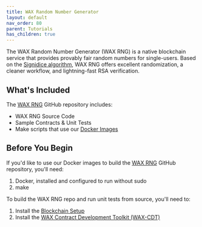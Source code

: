 ```yaml
---
title: WAX Random Number Generator
layout: default
nav_order: 80
parent: Tutorials
has_children: true
---
```


The WAX Random Number Generator (WAX RNG) is a native blockchain service that provides provably fair random numbers for single-users. Based on the <a href="https://github.com/gluk256/misc/blob/master/rng4ethereum/signidice.md" target="_blank">Signidice algorithm</a>, WAX RNG offers excellent randomization, a cleaner workflow, and lightning-fast RSA verification. 

## What's Included

The <a href="https://github.com/worldwide-asset-exchange/wax-orng" target="_blank">WAX RNG</a> GitHub repository includes:

* WAX RNG Source Code
* Sample Contracts & Unit Tests
* Make scripts that use our <a href="https://hub.docker.com/u/waxteam" target="_blank">Docker Images</a>

## Before You Begin

If you'd like to use our Docker images to build the <a href="https://github.com/worldwide-asset-exchange/wax-orng" target="_blank">WAX RNG</a> GitHub repository, you'll need:

1. Docker, installed and configured to run without sudo
2. make

To build the WAX RNG repo and run unit tests from source, you'll need to:

1. Install the [Blockchain Setup](/docs/es/dapp-development/wax-blockchain-setup/)
2. Install the [WAX Contract Development Toolkit (WAX-CDT)](/docs/es/dapp-development/wax-cdt/)

